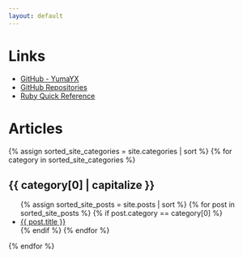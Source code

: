 ```yaml
---
layout: default
---
```


# Links

- [GitHub - YumaYX](https://github.com/YumaYX)
- [GitHub Repositories](https://github.com/YumaYX?tab=repositories)
- [Ruby Quick Reference](/RubyQuickReference/)

# Articles

{% assign sorted_site_categories = site.categories | sort %}
{% for category in sorted_site_categories %}
<h2> {{ category[0] | capitalize }} </h2>
<ul>
{% assign sorted_site_posts = site.posts | sort %}
{% for post in sorted_site_posts %}
{% if post.category == category[0] %}
<li><a href="{{ site.baseurl }}{{ post.url }}">{{ post.title }}</a></li>
{% endif %}
{% endfor %}
</ul>
{% endfor %}
